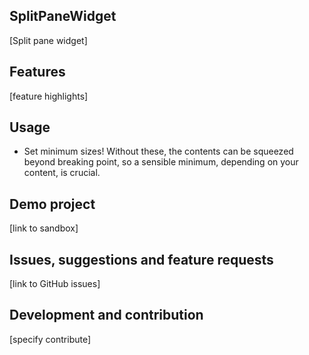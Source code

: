## SplitPaneWidget
[Split pane widget]

## Features
[feature highlights]

## Usage
- Set minimum sizes! Without these, the contents can be squeezed beyond breaking point, so a sensible minimum, depending on your content, is crucial.

## Demo project
[link to sandbox]

## Issues, suggestions and feature requests
[link to GitHub issues]

## Development and contribution
[specify contribute]
